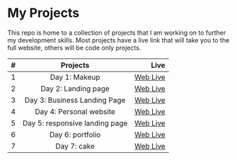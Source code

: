 <h1>My Projects</h1>
<p>This repo is home to a collection of projects that I am working on to further my development skills. Most projects have a live link that will take you to the full website, others will be code only projects.</p>

| #   |               Projects               |                                                                                                         Live |
| --- | :----------------------------------: | -----------------------------------------------------------------------------------------------------------: |
| 1   |        Day 1: Makeup      |          [Web Live](https://rumina23.github.io/50%20projects%20in%2050%20days/makeup/index.html) |
| 2   |        Day 2: Landing page      |          [Web Live](https://rumina23.github.io/50%20projects%20in%2050%20days/landing%20page/index.html) |
| 3   |        Day 3: Business Landing Page      |          [Web Live](https://rumina23.github.io/50%20projects%20in%2050%20days/Business%20Landing%20Page/index.html) |
| 4   |        Day 4: Personal website     |          [Web Live](https://rumina23.github.io/50%20projects%20in%2050%20days/Personal%20website/index.html) |
   | 5   |        Day 5: responsive landing page     |          [Web Live](https://rumina23.github.io/50%20projects%20in%2050%20days/responsive%20landing%20page/index.html) |
| 6   |        Day 6: portfolio    |          [Web Live](https://rumina23.github.io/50%20projects%20in%2050%20days/portfolio%20/index.html) |
| 7   |        Day 7: cake    |          [Web Live](https://rumina23.github.io/50%20projects%20in%2050%20days/cake/index.html) |
